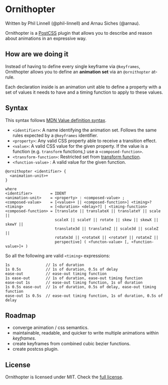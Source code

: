 # Ornithopter

Written by Phil Linnell (@phil-linnell) and Arnau Siches (@arnau).

Ornithopter is a [PostCSS](https://github.com/postcss/postcss) plugin that
allows you to describe and reason about animations in an expressive way.


## How are we doing it

Instead of having to define every single keyframe via `@keyframes`, Ornithopter
allows you to define an **animation set** via an `@ornithopter` at-rule.

Each declaration inside is an animation unit able to define a property with
a set of values it needs to have and a timing function to apply to these
values.


## Syntax

This syntax follows [MDN Value definition syntax](https://developer.mozilla.org/en-US/docs/Web/CSS/Value_definition_syntax).

* `<identifier>`: A name identifying the animation set.  Follows the same rules expected by a `@keyframes` identifier.
* `<property>`: Any valid CSS property able to receive a transition effect.
* `<value>`: A valid CSS value for the given property. If the value is a function (e.g. `transform` functions,) use a `<composed-function>`.
* `<transform-function>`: Restricted set from [transform function](https://developer.mozilla.org/en-US/docs/Web/CSS/transform#Syntax).
* `<function-value>` : A valid value for the given function.

```
@ornithopter <identifier> {
  <animation-unit>+
}

where
<identifier>        = IDENT
<animation-unit>    = <property> : <composed-value> ;
<composed-value>    = [<value>+ || <composed-function>] <timing>?
<timing>            = [<duration> <delay>?] | <timing-function>
<composed-function> = [translate || translateX || translateY || scale ||
                      scaleX || scaleY || rotate || skew || skewX || skewY ||
                      translate3d || translateZ || scale3d || scaleZ ||
                      rotate3d || <rotateX || <rotateY || rotateZ ||
                      perspective] ( <functon-value> [, <function-value>]+ )
```

So all the following are valid `<timing>` expressions:

```
1s                // 1s of duration
1s 0.5s           // 1s of duration, 0.5s of delay
ease-out          // ease-out timing function
1s ease-out       // 1s of duration, ease-out timing function
ease-out 1s       // ease-out timing function, 1s of duration
1s 0.5s ease-out  // 1s of duration, 0.5s of delay, ease-out timing function
ease-out 1s 0.5s  // ease-out timing function, 1s of duration, 0.5s of delay
```


## Roadmap

* converge animation / css semantics.
* maintainable, readable, and quicker to write multiple animations within _keyframes_.
* create keyframes from combined cubic bezier functions.
* create postcss plugin.


## License

Ornithopter is licensed under MIT. Check the [full license](./LICENSE).
